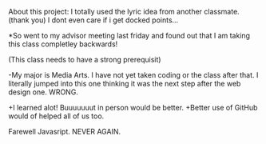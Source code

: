 About this project: I totally used the lyric idea from another classmate. (thank you)
I dont even care if i get docked points...

*So went to my advisor meeting last friday and found out that I am taking this class completley backwards!

(This class needs to have a strong prerequisit)

-My major is Media Arts. I have not yet taken coding or the class after that. I literally jumped into this one thinking it was the next step after the web design one. WRONG.

+I learned alot! Buuuuuuut in person would be better.
+Better use of GitHub would of helped all of us too.

Farewell Javasript. NEVER AGAIN. 
